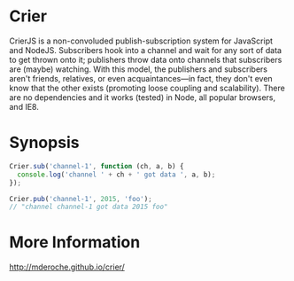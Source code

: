 # Crier

CrierJS is a non-convoluded publish-subscription system for JavaScript and NodeJS. Subscribers hook into a channel and wait for any sort of data to get thrown onto it; publishers throw data onto channels that subscribers are (maybe) watching. With this model, the publishers and subscribers aren't friends, relatives, or even acquaintances—in fact, they don't even know that the other exists (promoting loose coupling and scalability). There are no dependencies and it works (tested) in Node, all popular browsers, and IE8.

# Synopsis

``` javascript
Crier.sub('channel-1', function (ch, a, b) {
  console.log('channel ' + ch + ' got data ', a, b);
});

Crier.pub('channel-1', 2015, 'foo');
// "channel channel-1 got data 2015 foo"
```

# More Information
http://mderoche.github.io/crier/
